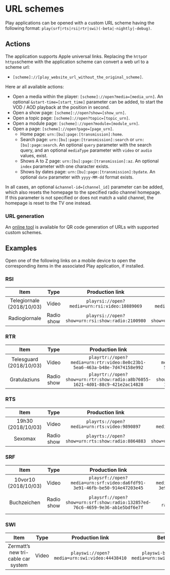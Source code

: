 # URL schemes

Play applications can be opened with a custom URL scheme having the following format: `play(srf|rts|rsi|rtr|swi)(-beta|-nightly|-debug)`.

## Actions

The application supports Apple universal links. Replacing the `http`or `https`scheme with the application scheme can convert a web url to a scheme url:

* `[scheme]://[play_website_url_without_the_original_scheme]`.

Here ar all available actions:

* Open a media within the player: `[scheme]://open?media=[media_urn]`. An optional `&start-time=[start_time]` parameter can be added, to start the VOD / AOD playback at the position in second.
* Open a show page: `[scheme]://open?show=[show_urn]`.
* Open a topic page: `[scheme]://open?topic=[topic_urn]`.
* Open a module page: `[scheme]://open?module=[module_urn]`.
* Open a page: `[scheme]://open?page=[page_urn]`.
	* Home page: `urn:[bu]:page:[transmission]:home`.
	* Search page: `urn:[bu]:page:[transmission]:search` or `urn:[bu]:page:search`. An optional `query` parameter with the search query, and an optional `mediaType` parameter with `video` or `audio` values, exist.
	* Shows A to Z page: `urn:[bu]:page:[transmission]:az`. An optional `index` parameter with one character exists.
	* Shows by dates page: `urn:[bu]:page:[transmission]:bydate`. An optional `date` parameter with `yyyy-MM-dd` format exists.

In all cases, an optional `&channel-id=[channel_id]` parameter can be added, which also resets the homepage to the specified radio channel homepage. If this parameter is not specified or does not match a valid channel, the homepage is reset to the TV one instead.

### URL generation

An [online tool](https://play-mmf.herokuapp.com/deeplink/index.html) is available for QR code generation of URLs with supported custom schemes.

## Examples

Open one of the following links on a mobile device to open the corresponding items in the associated Play application, if installed.

### RSI

| Item | Type | Production link | Beta link | Nightly link | Debug link |
|:--:|:--:|:--:|:--:|:--:|:--:|
| Telegiornale (2018/10/03) | Video | `playrsi://open?media=urn:rsi:video:10889069` | `playrsi-beta://open?media=urn:rsi:video:10889069` | `playrsi-nightly://open?media=urn:rsi:video:10889069` | `playrsi-debug://open?media=urn:rsi:video:10889069` |
| Radiogiornale | Radio show | `playrsi://open?show=urn:rsi:show:radio:2100980` | `playrsi-beta://open?show=urn:rsi:show:radio:2100980` | `playrsi-nightly://open?show=urn:rsi:show:radio:2100980` | `playrsi-debug://open?show=urn:rsi:show:radio:2100980` |

### RTR

| Item | Type | Production link | Beta link | Nightly link | Debug link |
|:--:|:--:|:--:|:--:|:--:|:--:|
| Telesguard (2018/10/03) | Video | `playrtr://open?media=urn:rtr:video:8e0c23b1-5ea6-463a-b48e-7d474158e992` | `playrtr-beta://open?media=urn:rtr:video:8e0c23b1-5ea6-463a-b48e-7d474158e992` | `playrtr-nightly://open?media=urn:rtr:video:8e0c23b1-5ea6-463a-b48e-7d474158e992` | `playrtr-debug://open?media=urn:rtr:video:8e0c23b1-5ea6-463a-b48e-7d474158e992` |
| Gratulaziuns | Radio show | `playrtr://open?show=urn:rtr:show:radio:a8b76055-1621-4d01-88c9-421e2ac14828` | `playrtr-beta://open?show=urn:rtr:show:radio:a8b76055-1621-4d01-88c9-421e2ac14828` | `playrtr-nightly://open?show=urn:rtr:show:radio:a8b76055-1621-4d01-88c9-421e2ac14828` | `playrtr-debug://open?show=urn:rtr:show:radio:a8b76055-1621-4d01-88c9-421e2ac14828` |

### RTS

| Item | Type | Production link | Beta link | Nightly link | Debug link |
|:--:|:--:|:--:|:--:|:--:|:--:|
| 19h30 (2018/10/03) | Video | `playrts://open?media=urn:rts:video:9890897` | `playrts-beta://open?media=urn:rts:video:9890897` | `playrts-nightly://open?media=urn:rts:video:9890897` | `playrts-debug://open?urn=urn:rts:video:9890897` |
| Sexomax | Radio show | `playrts://open?show=urn:rts:show:radio:8864883` | `playrts-beta://open?show=urn:rts:show:radio:8864883` | `playrts-nightly://open?show=urn:rts:show:radio:8864883` | `playrts-debug://open?show=urn:rts:show:radio:8864883` |

### SRF

| Item | Type | Production link | Beta link | Nightly link | Debug link |
|:--:|:--:|:--:|:--:|:--:|:--:|
| 10vor10 (2018/10/03) | Video | `playsrf://open?media=urn:srf:video:da6fdf91-3e91-46fb-be50-914e47203e45` | `playsrf-beta://open?media=urn:srf:video:da6fdf91-3e91-46fb-be50-914e47203e45` | `playsrf-nightly://open?media=urn:srf:video:da6fdf91-3e91-46fb-be50-914e47203e45` | `playsrf-debug://open?media=urn:srf:video:da6fdf91-3e91-46fb-be50-914e47203e45` |
| Buchzeichen | Radio show | `playsrf://open?show=urn:srf:show:radio:132857ed-76c6-4659-9e36-ab1e5bdf6e7f` | `playsrf-beta://open?show=urn:srf:show: radio:132857ed-76c6-4659-9e36-ab1e5bdf6e7f` | `playsrf-nightly://open?show=urn:srf:show: radio:132857ed-76c6-4659-9e36-ab1e5bdf6e7f` | `playsrf-debug://open?show=urn:srf:show: radio:132857ed-76c6-4659-9e36-ab1e5bdf6e7f` |

### SWI

| Item | Type | Production link | Beta link | Nightly link | Debug link |
|:--:|:--:|:--:|:--:|:--:|:--:|
| Zermatt’s new tri-cable car system | Video | `playswi://open?media=urn:swi:video:44438410` | `playswi-beta://open?media=urn:swi:video:44438410` | `playswi-nightly://open?media=urn:swi:video:44438410` | `playswi-debug://open?media=urn:swi:video:44438410` |